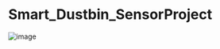 # Smart_Dustbin_SensorProject
![image](https://user-images.githubusercontent.com/131961507/234828297-ec076266-5435-47e3-af38-f0ca7ba19b4b.png)
